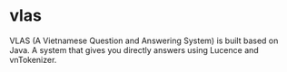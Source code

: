 # vlas
VLAS (A Vietnamese Question and Answering System) is built based on Java. A system that gives you directly answers using Lucence and vnTokenizer.
